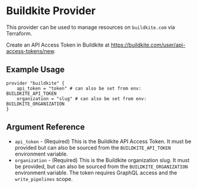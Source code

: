 # Buildkite Provider

This provider can be used to manage resources on `buildkite.com` via Terraform.

Create an API Access Token in Buildkite at https://buildkite.com/user/api-access-tokens/new.

## Example Usage

```hcl
provider "buildkite" {
    api_token = "token" # can also be set from env: BUILDKITE_API_TOKEN
    organization = "slug" # can also be set from env: BUILDKITE_ORGANIZATION
}
```

## Argument Reference

* `api_token` - (Required) This is the Buildkite API Access Token. It must be provided but can also be sourced from the `BUILDKITE_API_TOKEN` environment variable.
* `organization` - (Required) This is the Buildkite organization slug. It must be provided, but can also be sourced from the `BUILDKITE_ORGANIZATION` environment variable. The token requires GraphQL access and the `write_pipelines` scope.
